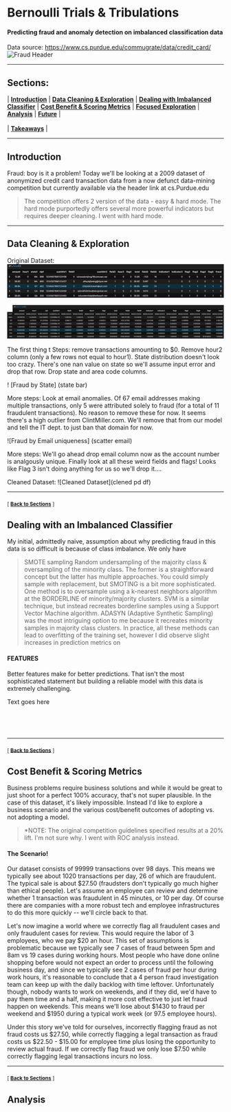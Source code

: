 # Bernoulli Trials & Tribulations

#### Predicting fraud and anomaly detection on imbalanced classification data
Data source: https://www.cs.purdue.edu/commugrate/data/credit_card/
![Fraud Header]()

---
## Sections:
 |  **[Introduction](#introduction)**  |
 **[Data Cleaning & Exploration](#data-cleaning-&-exploration)**  |
 **[Dealing with Imbalanced Classifier](#dealing-with-imbalanced-classifier)**  |
 **[Cost Benefit & Scoring Metrics](#cost-benefit-&-scoring-metrics)**  |
 **[Focused Exploration](#focused-exploration)**  |
 **[Analysis](#analysis)**  |
 **[Future](#future)**  |<br><br>
 |  **[Takeaways](#takeaways)**  |
 
---
## Introduction
Fraud: boy is it a problem! Today we'll be looking at a 2009 dataset of anonymized credit card transaction data from a now defunct data-mining competition but currently available via the header link at cs.Purdue.edu
> The competition offers 2 version of the data - easy & hard mode. The hard mode purportedly offers several more powerful indicators but requires deeper cleaning. I went with hard mode. 
---
## Data Cleaning & Exploration
Original Dataset:
![Original Dataset](https://raw.githubusercontent.com/isaac-campbell-smith/BernoulliTrials_and_Tribulations/master/visuals/head.png)

![Original Describe](https://raw.githubusercontent.com/isaac-campbell-smith/BernoulliTrials_and_Tribulations/master/visuals/Describe.png)

The first thing t
Steps: remove transactions amounting to $0. Remove hour2 column (only a few rows not equal to hour1). State distribution doesn't look too crazy. There's one nan value on state so we'll assume input error and drop that row. Drop state and area code columns.

! [Fraud by State] (state bar)

More steps: Look at email anomalies. Of 67 email addresses making multiple transactions, only 5 were attributed solely to fraud (for a total of 11 fraudulent transactions). No reason to remove these for now. It seems there's a high outlier from ClintMiller.com. We'll remove that from our model and tell the IT dept. to just ban that domain for now. 

![Fraud by Email uniqueness] (scatter email)

More steps: We'll go ahead drop email column now as the account number is analgously unique. Finally look at all these weird fields and flags! Looks like Flag 3 isn't doing anything for us so we'll drop it....

Cleaned Dataset:
![Cleaned Dataset](clened pd df)

---
<sub>[  **[Back to Sections](#sections)** ]</sub>

## Dealing with an Imbalanced Classifier
My initial, admittedly naive, assumption about why predicting fraud in this data is so difficult is because of class imbalance. We only have 

> SMOTE sampling
Random undersampling of the majority class & oversampling of the minority class. 
The former is a straightforward concept but the latter has multiple approaches. You could simply sample with replacement, but SMOTING is a bit more sophisticated. One method is to oversample using a k-nearest neighbors algorithm at the BORDERLINE of minority/majority clusters. SVM is a similar technique, but instead recreates borderline samples using a Support Vector Machine algorithm. ADASYN (Adaptive Synthetic Sampling) was the most intriguing option to me because it recreates minority samples in majority class clusters. In practice, all these methods can lead to overfitting of the training set, however I did observe slight increases in prediction metrics on 

#### FEATURES
Better features make for better predictions. That isn't the most sophisticated statement but building a reliable model with this data is extremely challenging. 

Text goes here 

<br> 

> 

<br>


---
<sub>[  **[Back to Sections](#sections)** ]</sub>

## Cost Benefit & Scoring Metrics

Business problems require business solutions and while it would be great to just shoot for a perfect 100% accuracy, that's not super plausible. In the case of this dataset, it's likely impossible. Instead I'd like to explore a business scenario and the various cost/benefit outcomes of adopting vs. not adopting a model.

>*NOTE: The original competition guidelines specified results at a 20% lift. I'm not sure why. I went with ROC analysis instead.

#### The Scenario!
Our dataset consists of 99999 transactions over 98 days. This means we typically see about 1020 transactions per day, 26 of which are fraudulent. The typical sale is about $27.50 (fraudsters don't typically go much higher than ethical people). Let's assume an employee can review and determine whether 1 transaction was fraudulent in 45 minutes, or 10 per day. Of course there are companies with a more robust tech and employee infrastructures to do this more quickly -- we'll circle back to that.

Let's now imagine a world where we correctly flag all fraudulent cases and only fraudulent cases for review. This would require the labor of 3 employees, who we pay $20 an hour. This set of assumptions is problematic because we typically see 7 cases of fraud between 5pm and 8am vs 19 cases during working hours. Most people who have done online shopping before would not expect an order to process until the following business day, and since we typically see 2 cases of fraud per hour during work hours, it's reasonable to conclude that a 4 person fraud investigation team can keep up with the daily backlog with time leftover. Unfortunately though, nobody wants to work on weekends, and if they did, we'd have to pay them time and a half, making it more cost effective to just let fraud happen on weekends. This means we'll lose about $1430 to fraud per weekend and $1950 during a typical work week (or 97.5 employee hours). 

Under this story we've told for ourselves, incorrectly flagging fraud as not fraud costs us $27.50, while correctly flagging a legal transaction as fraud costs us $22.50 - $15.00 for employee time plus losing the opportunity to review actual fraud. If we correctly flag fraud we only lose $7.50 while correctly flagging legal transactions incurs no loss. 

---

<sub>[  **[Back to Sections](#sections)** ]</sub>

## Analysis
<br>


